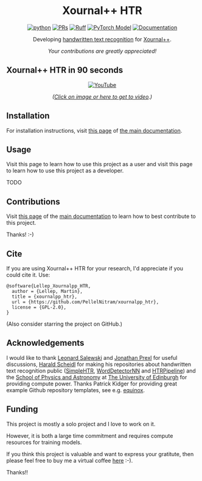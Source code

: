 <div align="center">

# Xournal++ HTR

[![python](https://img.shields.io/badge/-Python_3.10-blue?logo=python&logoColor=white)](https://github.com/pre-commit/pre-commit)
[![PRs](https://img.shields.io/badge/PRs-welcome-brightgreen.svg)](https://github.com/ashleve/lightning-hydra-template/pulls)
[![Ruff](https://img.shields.io/endpoint?url=https://raw.githubusercontent.com/astral-sh/ruff/main/assets/badge/v2.json)](https://github.com/astral-sh/ruff)
[![PyTorch Model](https://img.shields.io/badge/PyTorch%20Model-red.svg)](https://github.com/PellelNitram/OnlineHTR)
[![Documentation](https://img.shields.io/badge/Documentation-green.svg)](https://lellep.xyz/docs/xournalpp_htr/)

Developing [handwritten text recognition](https://en.wikipedia.org/wiki/Handwriting_recognition) for [Xournal++](https://github.com/xournalpp/xournalpp).

*Your contributions are greatly appreciated!*

</div>

## Xournal++ HTR in 90 seconds

<div align="center">

[![YouTube](http://i.ytimg.com/vi/boXm7lPFSRQ/hqdefault.jpg)](https://www.youtube.com/watch?v=boXm7lPFSRQ)

*([Click on image or here to get to video](https://www.youtube.com/watch?v=boXm7lPFSRQ?utm_source=github&utm_medium=readme&utm_campaign=github_readme).)*

</div>

## Installation

For installation instructions, visit [this page](https://lellep.xyz/docs/xournalpp_htr/installation/) of [the main documentation](https://lellep.xyz/docs/xournalpp_htr/).

## Usage

Visit this page to learn how to use this project as a user and visit this page to learn how to use this project as a developer.

TODO

## Contributions

Visit [this page](https://lellep.xyz/docs/xournalpp_htr/contributing) of the [main documentation](https://lellep.xyz/docs/xournalpp_htr) to learn how to best contribute to this project.

Thanks! :-)

## Cite

If you are using Xournal++ HTR for your research, I'd appreciate if you could cite it. Use:

```
@software{Lellep_Xournalpp_HTR,
  author = {Lellep, Martin},
  title = {xournalpp_htr},
  url = {https://github.com/PellelNitram/xournalpp_htr},
  license = {GPL-2.0},
}
```

(Also consider starring the project on GitHub.)

## Acknowledgements

I would like to thank [Leonard Salewski](https://twitter.com/L_Salewski) and [Jonathan Prexl](https://scholar.google.com/citations?user=pqep1wkAAAAJ&hl=en) for useful discussions, [Harald Scheidl](https://github.com/githubharald/) for making his repositories about handwritten text recognition public ([SimpleHTR](https://github.com/githubharald/SimpleHTR), [WordDetectorNN](https://github.com/githubharald/WordDetectorNN) and [HTRPipeline](https://github.com/githubharald/HTRPipeline)) and the [School of Physics and Astronomy](https://www.ph.ed.ac.uk/) at [The University of Edinburgh](https://www.ed.ac.uk/) for providing compute power. Thanks Patrick Kidger for providing great example Github repository templates, see e.g. [equinox](https://github.com/patrick-kidger/equinox).

## Funding

This project is mostly a solo project and I love to work on it.

However, it is both a large time commitment and requires compute resources for training models.

If you think this project is valuable and want to express your gratitute, then please feel free to buy me a virtual coffee [here](https://ko-fi.com/martin_l) :-).

Thanks!!